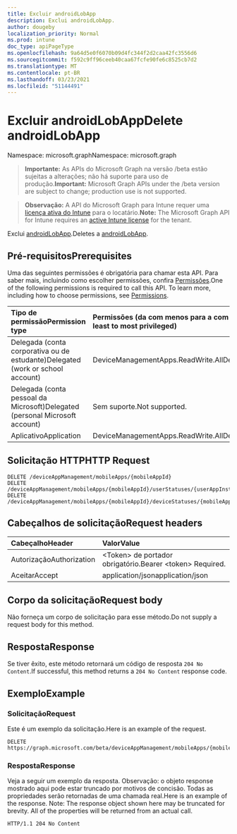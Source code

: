 ```yaml
---
title: Excluir androidLobApp
description: Exclui androidLobApp.
author: dougeby
localization_priority: Normal
ms.prod: intune
doc_type: apiPageType
ms.openlocfilehash: 9a64d5e0f6070b09d4fc344f2d2caa42fc3556d6
ms.sourcegitcommit: f592c9ff96ceeb40caa67fcfe90fe6c8525cb7d2
ms.translationtype: MT
ms.contentlocale: pt-BR
ms.lasthandoff: 03/23/2021
ms.locfileid: "51144491"
---
```

# <a name="delete-androidlobapp"></a><span data-ttu-id="02104-103">Excluir androidLobApp</span><span class="sxs-lookup"><span data-stu-id="02104-103">Delete androidLobApp</span></span>

<span data-ttu-id="02104-104">Namespace: microsoft.graph</span><span class="sxs-lookup"><span data-stu-id="02104-104">Namespace: microsoft.graph</span></span>

> <span data-ttu-id="02104-105">**Importante:** As APIs do Microsoft Graph na versão /beta estão sujeitas a alterações; não há suporte para uso de produção.</span><span class="sxs-lookup"><span data-stu-id="02104-105">**Important:** Microsoft Graph APIs under the /beta version are subject to change; production use is not supported.</span></span>

> <span data-ttu-id="02104-106">**Observação:** A API do Microsoft Graph para Intune requer uma [licença ativa do Intune](https://go.microsoft.com/fwlink/?linkid=839381) para o locatário.</span><span class="sxs-lookup"><span data-stu-id="02104-106">**Note:** The Microsoft Graph API for Intune requires an [active Intune license](https://go.microsoft.com/fwlink/?linkid=839381) for the tenant.</span></span>

<span data-ttu-id="02104-107">Exclui [androidLobApp](../resources/intune-apps-androidlobapp.md).</span><span class="sxs-lookup"><span data-stu-id="02104-107">Deletes a [androidLobApp](../resources/intune-apps-androidlobapp.md).</span></span>

## <a name="prerequisites"></a><span data-ttu-id="02104-108">Pré-requisitos</span><span class="sxs-lookup"><span data-stu-id="02104-108">Prerequisites</span></span>
<span data-ttu-id="02104-p101">Uma das seguintes permissões é obrigatória para chamar esta API. Para saber mais, incluindo como escolher permissões, confira [Permissões](/graph/permissions-reference).</span><span class="sxs-lookup"><span data-stu-id="02104-p101">One of the following permissions is required to call this API. To learn more, including how to choose permissions, see [Permissions](/graph/permissions-reference).</span></span>

|<span data-ttu-id="02104-111">Tipo de permissão</span><span class="sxs-lookup"><span data-stu-id="02104-111">Permission type</span></span>|<span data-ttu-id="02104-112">Permissões (da com menos para a com mais privilégios)</span><span class="sxs-lookup"><span data-stu-id="02104-112">Permissions (from least to most privileged)</span></span>|
|:---|:---|
|<span data-ttu-id="02104-113">Delegada (conta corporativa ou de estudante)</span><span class="sxs-lookup"><span data-stu-id="02104-113">Delegated (work or school account)</span></span>|<span data-ttu-id="02104-114">DeviceManagementApps.ReadWrite.All</span><span class="sxs-lookup"><span data-stu-id="02104-114">DeviceManagementApps.ReadWrite.All</span></span>|
|<span data-ttu-id="02104-115">Delegada (conta pessoal da Microsoft)</span><span class="sxs-lookup"><span data-stu-id="02104-115">Delegated (personal Microsoft account)</span></span>|<span data-ttu-id="02104-116">Sem suporte.</span><span class="sxs-lookup"><span data-stu-id="02104-116">Not supported.</span></span>|
|<span data-ttu-id="02104-117">Aplicativo</span><span class="sxs-lookup"><span data-stu-id="02104-117">Application</span></span>|<span data-ttu-id="02104-118">DeviceManagementApps.ReadWrite.All</span><span class="sxs-lookup"><span data-stu-id="02104-118">DeviceManagementApps.ReadWrite.All</span></span>|

## <a name="http-request"></a><span data-ttu-id="02104-119">Solicitação HTTP</span><span class="sxs-lookup"><span data-stu-id="02104-119">HTTP Request</span></span>
<!-- {
  "blockType": "ignored"
}
-->
``` http
DELETE /deviceAppManagement/mobileApps/{mobileAppId}
DELETE /deviceAppManagement/mobileApps/{mobileAppId}/userStatuses/{userAppInstallStatusId}/app
DELETE /deviceAppManagement/mobileApps/{mobileAppId}/deviceStatuses/{mobileAppInstallStatusId}/app
```

## <a name="request-headers"></a><span data-ttu-id="02104-120">Cabeçalhos de solicitação</span><span class="sxs-lookup"><span data-stu-id="02104-120">Request headers</span></span>
|<span data-ttu-id="02104-121">Cabeçalho</span><span class="sxs-lookup"><span data-stu-id="02104-121">Header</span></span>|<span data-ttu-id="02104-122">Valor</span><span class="sxs-lookup"><span data-stu-id="02104-122">Value</span></span>|
|:---|:---|
|<span data-ttu-id="02104-123">Autorização</span><span class="sxs-lookup"><span data-stu-id="02104-123">Authorization</span></span>|<span data-ttu-id="02104-124">&lt;Token&gt; de portador obrigatório.</span><span class="sxs-lookup"><span data-stu-id="02104-124">Bearer &lt;token&gt; Required.</span></span>|
|<span data-ttu-id="02104-125">Aceitar</span><span class="sxs-lookup"><span data-stu-id="02104-125">Accept</span></span>|<span data-ttu-id="02104-126">application/json</span><span class="sxs-lookup"><span data-stu-id="02104-126">application/json</span></span>|

## <a name="request-body"></a><span data-ttu-id="02104-127">Corpo da solicitação</span><span class="sxs-lookup"><span data-stu-id="02104-127">Request body</span></span>
<span data-ttu-id="02104-128">Não forneça um corpo de solicitação para esse método.</span><span class="sxs-lookup"><span data-stu-id="02104-128">Do not supply a request body for this method.</span></span>

## <a name="response"></a><span data-ttu-id="02104-129">Resposta</span><span class="sxs-lookup"><span data-stu-id="02104-129">Response</span></span>
<span data-ttu-id="02104-130">Se tiver êxito, este método retornará um código de resposta `204 No Content`.</span><span class="sxs-lookup"><span data-stu-id="02104-130">If successful, this method returns a `204 No Content` response code.</span></span>

## <a name="example"></a><span data-ttu-id="02104-131">Exemplo</span><span class="sxs-lookup"><span data-stu-id="02104-131">Example</span></span>

### <a name="request"></a><span data-ttu-id="02104-132">Solicitação</span><span class="sxs-lookup"><span data-stu-id="02104-132">Request</span></span>
<span data-ttu-id="02104-133">Este é um exemplo da solicitação.</span><span class="sxs-lookup"><span data-stu-id="02104-133">Here is an example of the request.</span></span>
``` http
DELETE https://graph.microsoft.com/beta/deviceAppManagement/mobileApps/{mobileAppId}
```

### <a name="response"></a><span data-ttu-id="02104-134">Resposta</span><span class="sxs-lookup"><span data-stu-id="02104-134">Response</span></span>
<span data-ttu-id="02104-p102">Veja a seguir um exemplo da resposta. Observação: o objeto response mostrado aqui pode estar truncado por motivos de concisão. Todas as propriedades serão retornadas de uma chamada real.</span><span class="sxs-lookup"><span data-stu-id="02104-p102">Here is an example of the response. Note: The response object shown here may be truncated for brevity. All of the properties will be returned from an actual call.</span></span>
``` http
HTTP/1.1 204 No Content
```




